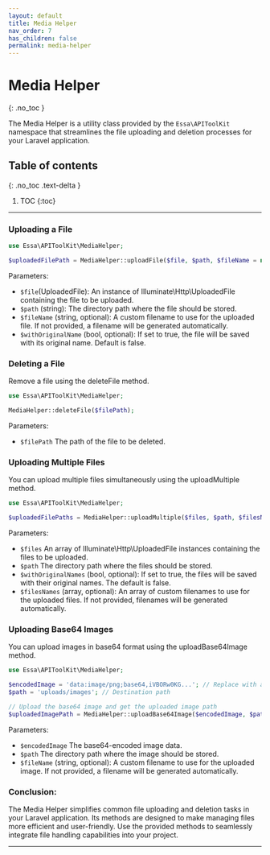 ```yaml
---
layout: default
title: Media Helper
nav_order: 7
has_children: false
permalink: media-helper
---
```


# Media Helper
{: .no_toc }

The Media Helper is a utility class provided by the `Essa\APIToolKit` namespace that streamlines the file uploading and deletion processes for your Laravel application.

## Table of contents
{: .no_toc .text-delta }

1. TOC
{:toc}

---

### Uploading a File

```php
use Essa\APIToolKit\MediaHelper;

$uploadedFilePath = MediaHelper::uploadFile($file, $path, $fileName = null, $withOriginalName = false);
```
Parameters:
- `$file`(UploadedFile):  An instance of Illuminate\Http\UploadedFile containing the file to be uploaded.
- `$path` (string): The directory path where the file should be stored.
- `$fileName` (string, optional): A custom filename to use for the uploaded file. If not provided, a filename will be generated automatically.
- `$withOriginalName` (bool, optional): If set to true, the file will be saved with its original name. Default is false.
  
### Deleting a File
Remove a file using the deleteFile method.
```php
use Essa\APIToolKit\MediaHelper;

MediaHelper::deleteFile($filePath);
```
Parameters:
- `$filePath` The path of the file to be deleted.
  
### Uploading Multiple Files
You can upload multiple files simultaneously using the uploadMultiple method.
```php
use Essa\APIToolKit\MediaHelper;

$uploadedFilePaths = MediaHelper::uploadMultiple($files, $path, $filesNames = null, $withOriginalNames = false);
```
Parameters:

- `$files` An array of Illuminate\Http\UploadedFile instances containing the files to be uploaded.
- `$path` The directory path where the files should be stored.
- `$withOriginalNames` (bool, optional): If set to true, the files will be saved with their original names. The default is false.
- `$filesNames` (array, optional): An array of custom filenames to use for the uploaded files. If not provided, filenames will be generated automatically.
  
### Uploading Base64 Images
You can upload images in base64 format using the uploadBase64Image method.
```php
use Essa\APIToolKit\MediaHelper;

$encodedImage = 'data:image/png;base64,iVBORw0KG...'; // Replace with actual base64 image data
$path = 'uploads/images'; // Destination path

// Upload the base64 image and get the uploaded image path
$uploadedImagePath = MediaHelper::uploadBase64Image($encodedImage, $path, $fileName = null);
```
Parameters:
- `$encodedImage` The base64-encoded image data.
- `$path` The directory path where the image should be stored.
- `$fileName` (string, optional): A custom filename to use for the uploaded image. If not provided, a filename will be generated automatically.
  
### Conclusion:
The Media Helper simplifies common file uploading and deletion tasks in your Laravel application. Its methods are designed to make managing files more efficient and user-friendly. Use the provided methods to seamlessly integrate file handling capabilities into your project.

----
